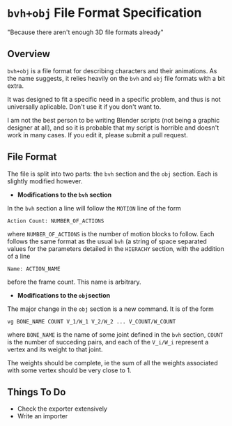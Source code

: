 
`bvh+obj` File Format Specification
=================================

"Because there aren't enough 3D file formats already"

Overview
--------

`bvh+obj` is a file format for describing characters and their animations.  As the name suggests, it relies heavily on the `bvh` and `obj` file formats with a bit extra.

It was designed to fit a specific need in a specific problem, and thus is not universally aplicable.  Don't use it if you don't want to.

I am not the best person to be writing Blender scripts (not being a graphic designer at all), and so it is probable that my script is horrible and doesn't work in many cases.  If you edit it, please submit a pull request.

File Format 
-----------

The file is split into two parts: the `bvh` section and the `obj` section.  Each is slightly modified however.  

 * **Modifications to the `bvh` section**

In the `bvh` section a line will follow the `MOTION` line of the form
    
    Action Count: NUMBER_OF_ACTIONS

where `NUMBER_OF_ACTIONS` is the number of motion blocks to follow.  Each follows the same format as the usual `bvh` (a string of space separated values for the parameters detailed in the `HIERACHY` section, with the addition of a line

    Name: ACTION_NAME

before the frame count.  This name is arbitrary.

 * **Modifications to the `obj`section**

The major change in the `obj` section is a new command.  It is of the form

    vg BONE_NAME COUNT V_1/W_1 V_2/W_2 ... V_COUNT/W_COUNT

where `BONE_NAME` is the name of some joint defined in the `bvh` section, `COUNT` is the number of succeding pairs, and each of the `V_i/W_i` represent a vertex and its weight to that joint.

The weights should be complete, ie the sum of all the weights associated with some vertex should be very close to 1.

Things To Do
------------
 
 * Check the exporter extensively
 * Write an importer 